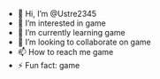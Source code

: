 - 👋 Hi, I’m @Ustre2345
- 👀 I’m interested in game
- 🌱 I’m currently learning game
- 💞️ I’m looking to collaborate on game
- 📫 How to reach me game
- ⚡ Fun fact: game

<!---
Ustre2345/Ustre2345 is a ✨ special ✨ repository because its `README.md` (this file) appears on your GitHub profile.
You can click the Preview link to take a look at your changes.
--->

